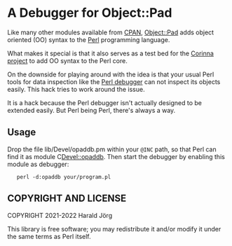 # A Debugger for Object::Pad

Like many other modules available from [CPAN](https://www.cpan.org/),
[Object::Pad](https://metacpan.org/pod/Object::Pad) adds object
oriented (OO) syntax to the [Perl](https://perl.org) programming
language.

What makes it special is that it also serves as a test bed for the
[Corinna project](https://github.com/Ovid/Cor) to add OO syntax to the
Perl core.

On the downside for playing around with the idea is that your usual
Perl tools for data inspection like the [Perl
debugger](https://perldoc.perl.org/perldebug) can not inspect its
objects easily.  This hack tries to work around the issue.

It is a hack because the Perl debugger isn't actually designed to be
extended easily.  But Perl being Perl, there's always a way.

## Usage

Drop the file lib/Devel/opaddb.pm within your `@INC` path, so that
Perl can find it as module C<Devel::opaddb>.  Then start the debugger
by enabling this module as debugger:
```
   perl -d:opaddb your/program.pl
```

## COPYRIGHT AND LICENSE

COPYRIGHT 2021-2022 Harald Jörg

This library is free software; you may redistribute it and/or
modify it under the same terms as Perl itself.
